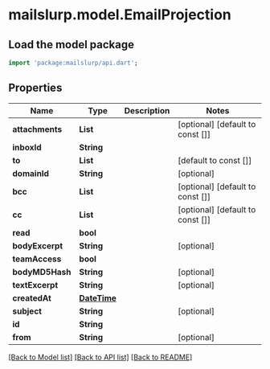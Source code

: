 # mailslurp.model.EmailProjection

## Load the model package
```dart
import 'package:mailslurp/api.dart';
```

## Properties
Name | Type | Description | Notes
------------ | ------------- | ------------- | -------------
**attachments** | **List<String>** |  | [optional] [default to const []]
**inboxId** | **String** |  | 
**to** | **List<String>** |  | [default to const []]
**domainId** | **String** |  | [optional] 
**bcc** | **List<String>** |  | [optional] [default to const []]
**cc** | **List<String>** |  | [optional] [default to const []]
**read** | **bool** |  | 
**bodyExcerpt** | **String** |  | [optional] 
**teamAccess** | **bool** |  | 
**bodyMD5Hash** | **String** |  | [optional] 
**textExcerpt** | **String** |  | [optional] 
**createdAt** | [**DateTime**](DateTime) |  | 
**subject** | **String** |  | [optional] 
**id** | **String** |  | 
**from** | **String** |  | [optional] 

[[Back to Model list]](../README#documentation-for-models) [[Back to API list]](../README#documentation-for-api-endpoints) [[Back to README]](../README)


